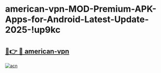# american-vpn-MOD-Premium-APK-Apps-for-Android-Latest-Update-2025-!up9kc

# <h2><a href="https://p56re9.esa.edu.pl?title=american-vpn&ref=up9kc">🔗👉 🔴 american-vpn</a></h2>

[![acn](https://github.com/user-attachments/assets/0f9c940e-d8b0-45ae-aac7-cd30a18b3e1c)](https://p56re9.esa.edu.pl?title=american-vpn&ref=up9kc)

